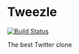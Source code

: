 # Tweezle
[![Build Status](https://travis-ci.org/rakeshpai/tweezler.svg?branch=master)](https://travis-ci.org/rakeshpai/tweezler)

The best Twitter clone
